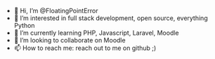 - 👋 Hi, I’m @FloatingPointError
- 👀 I’m interested in full stack development, open source, everything Python
- 🌱 I’m currently learning PHP, Javascript, Laravel, Moodle
- 💞️ I’m looking to collaborate on Moodle
- 📫 How to reach me: reach out to me on github ;)

<!---
FloatingPointError/FloatingPointError is a ✨ special ✨ repository because its `README.md` (this file) appears on your GitHub profile.
You can click the Preview link to take a look at your changes.
--->
